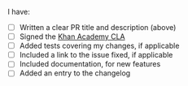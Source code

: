 <!--
Thanks for your contribution! Check out the
[contributing docs](https://github.com/Khan/genqlient/blob/main/docs/CONTRIBUTING.md)
for more on contributing to genqlient.
-->



I have:
- [ ] Written a clear PR title and description (above)
- [ ] Signed the [Khan Academy CLA](https://www.khanacademy.org/r/cla)
- [ ] Added tests covering my changes, if applicable
- [ ] Included a link to the issue fixed, if applicable
- [ ] Included documentation, for new features
- [ ] Added an entry to the changelog
